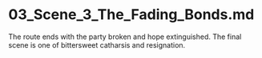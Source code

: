 # 03_Scene_3_The_Fading_Bonds.md
The route ends with the party broken and hope extinguished. The final scene is one of bittersweet catharsis and resignation.
